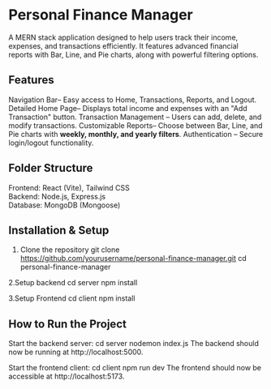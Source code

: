 # Personal Finance Manager

A MERN stack application designed to help users track their income, expenses, and transactions efficiently. It features advanced financial reports with Bar, Line, and Pie charts, along with powerful filtering options.

## Features
Navigation Bar– Easy access to Home, Transactions, Reports, and Logout.
Detailed Home Page– Displays total income and expenses with an "Add Transaction" button.
Transaction Management – Users can add, delete, and modify transactions.
Customizable Reports– Choose between Bar, Line, and Pie charts with **weekly, monthly, and yearly filters**.
Authentication – Secure login/logout functionality.


## Folder Structure

Frontend: React (Vite), Tailwind CSS  
Backend: Node.js, Express.js  
Database: MongoDB (Mongoose)    

## Installation & Setup
 1. Clone the repository
git clone https://github.com/yourusername/personal-finance-manager.git
cd personal-finance-manager

2.Setup backend
cd server
npm install

3.Setup Frontend
cd client
npm install

## How to Run the Project

Start the backend server:
cd server
nodemon index.js
The backend should now be running at http://localhost:5000.

Start the frontend client:
cd client
npm run dev
The frontend should now be accessible at http://localhost:5173.
